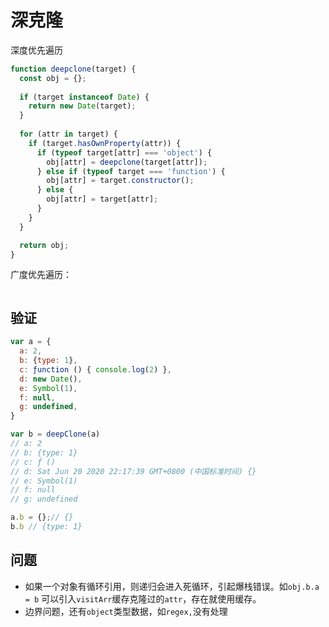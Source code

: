 # 深克隆

深度优先遍历
```js
function deepclone(target) {
  const obj = {};
 
  if (target instanceof Date) {
    return new Date(target);
  }
 
  for (attr in target) {
    if (target.hasOwnProperty(attr)) {
      if (typeof target[attr] === 'object') {
        obj[attr] = deepclone(target[attr]);
      } else if (typeof target === 'function') {
        obj[attr] = target.constructor();
      } else {
        obj[attr] = target[attr];
      }
    }
  }

  return obj;
}

```

广度优先遍历：
```js


```

## 验证
```js
var a = {
  a: 2,
  b: {type: 1},
  c: ƒunction () { console.log(2) },
  d: new Date(),
  e: Symbol(1),
  f: null,
  g: undefined,
}

var b = deepClone(a)
// a: 2
// b: {type: 1}
// c: ƒ ()
// d: Sat Jun 20 2020 22:17:39 GMT+0800 (中国标准时间) {}
// e: Symbol(1)
// f: null
// g: undefined

a.b = {};// {}
b.b // {type: 1}

```

## 问题
* 如果一个对象有循环引用，则递归会进入死循环，引起爆栈错误。如`obj.b.a = b`
  可以引入`visitArr`缓存克隆过的`attr`，存在就使用缓存。
* 边界问题，还有`object`类型数据，如`regex,`没有处理









